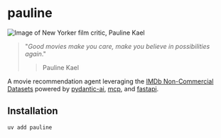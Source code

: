 # pauline

![Image of _New Yorker_ film critic, Pauline Kael](https://m.media-amazon.com/images/M/MV5BMzkyNDQ2YmItZjFmZi00ZTYzLWFhZDItY2ExZGZhODYzOTIwXkEyXkFqcGc@._V1_.jpg)

> "_Good movies make you care, make you believe in possibilities again_."
>> Pauline Kael

A movie recommendation agent leveraging the [IMDb Non-Commercial Datasets](https://developer.imdb.com/non-commercial-datasets/) powered by [pydantic-ai](https://ai.pydantic.dev/), [mcp](https://modelcontextprotocol.io/docs/getting-started/intro), and [fastapi](https://fastapi.tiangolo.com/).

## Installation

```bash
uv add pauline
```
